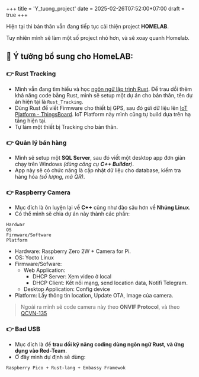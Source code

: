 +++
title = 'Y_tuong_project'
date = 2025-02-26T07:52:00+07:00
draft = true
+++

Hiện tại thì bản thân vẫn đang tiếp tục cải thiện project **HOMELAB**.

Tuy nhiên mình sẽ làm một số project nhỏ hơn, và sẽ xoay quanh Homelab.

## 🌱 Ý tưởng bổ sung cho HomeLAB:

### 👉 Rust Tracking
- Mình vẫn đang tìm hiểu và học [ngôn ngữ lập trình Rust](https://blog.vinhld-homelab.io.vn/posts/iot/software/rust-lang/). Để trau dồi thêm khả năng code bằng Rust, mình sẽ setup một dự án cho bản thân, tên dự án hiện tại là `Rust_Tracking`.
- Dùng Rust để viết Firmware cho thiết bị GPS, sau đó gửi dữ liệu lên [IoT Platform - ThingsBoard](https://www.vinhld-homelab.io.vn/login). IoT Platform này mình cũng tự build dựa trên hạ tầng hiện tại.
- Tự làm một thiết bị Tracking cho bản thân.

### 👉 Quản lý bán hàng
- Mình sẽ setup một **SQL Server**, sau đó viết một desktop app đơn giản chạy trên Windows *(dùng công cụ **C++ Builder**)*.
- App này sẽ có chức năng là cập nhật dữ liệu cho database, kiểm tra hàng hóa *(số lượng, mã QR)*.

### 👉 Raspberry Camera
- Mục đích là ôn luyện lại về **C++** cũng như đào sâu hơn về **Nhúng Linux**.
- Có thể mình sẽ chia dự án này thành các phần:
```
Hardwar
OS
Firmware/Software
Platform
```
- Hardware: Raspberry Zero 2W + Camera for Pi.
- OS: Yocto Linux
- Firmware/Sofware:
	- Web Application: 
		- DHCP Server: Xem video ở local
		- DHCP Client: Kết nối mạng, send location data, Notifi Telegram. 
	- Desktop Application: Config device
- Platform: Lấy thông tin location, Update OTA, Image của camera.

> Ngoài ra mình sẽ code camera này theo **ONVIF Protocol**, và theo [QCVN-135](https://sotttt.angiang.gov.vn/sites/default/files/2025-01/qcvn%20135.2024-%20ip%20camera.pdf)

### 👉 Bad USB
- Mục đích là để **trau dồi kỹ năng coding dùng ngôn ngữ Rust, và ứng dụng vào Red-Team**.
- Ở đây mình dự định sẽ dùng:
```
Raspberry Pico + Rust-lang + Embassy Framewok
```



